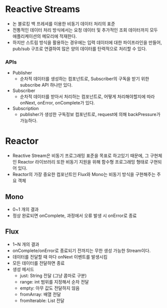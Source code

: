 # Reactive Streams
- 논 블로킹 백 프레셔를 이용한 비동기 데이터 처리의 표준
- 전통적인 데이터 처리 방식에서는 요청 데이터 및 추가적인 조회 데이터까지 모두 애플리케이션의 메모리에 적재한다.
- 하지만 스트림 방식을 활용하는 경우에는 입력 데이터에 대한 파이프라인을 만들어, pub/sub 구조로 연결하여 많은 양의 데이터를 탄력적으로 처리할 수 있다.
### APIs
- Publisher
    - 순차적 데이터를 생성하는 컴포넌트로, Subscriber의 구독을 받기 위한 subscribe API 하나만 있다.
- Subscriber
    - 순차적 데이터를 받아서 처리하는 컴포넌트로, 어떻게 처리해야할지에 따라 onNext, onError, onComplete가 있다.
- Subscription
    - publisher가 생성한 구독정보 컴포넌트로, request에 의해 backPressure가 가능하다.

# Reactor
- Reactive Stream은 비동기 프로그래밍 표준을 목표로 하고있기 때문에, 그 구현체인 Reactor 라이브러리 또한 비동기 지원을 위해 함수형 프로그래밍 형태로 구현되어 있다.
- Reactor의 가장 중요한 컴포넌트인 Flux와 Mono는 비동기 방식을 구현해주는 주요 객체

## Mono
- 0~1 개의 결과
- 정상 완료되면 onComplete, 과정에서 오류 발생 시 onError로 종료
## Flux
- 1~N 개의 결과
- onComplete/onError로 종료되기 전까지는 무한 생성 가능한 Stream이다.
- 데이터를 전달할 때 마다 onNext 이벤트를 발생시킴
- 모든 데이터를 전달하면 종료
- 생성 메서드
    - just: String 전달 (그냥 콤마로 구분)
    - range: int 범위를 지정해서 순차 전달
    - empty: 아무 값도 전달하지 않음
    - fromArray: 배열 전달
    - fromIterable: List 전달
